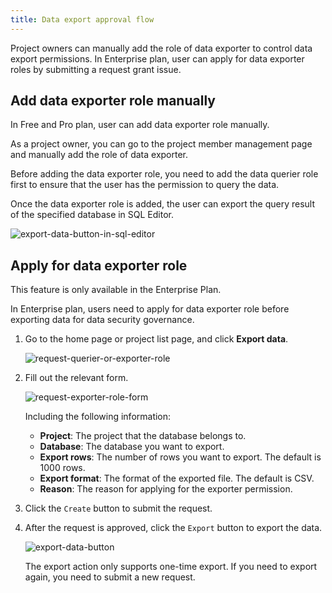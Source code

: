 ```yaml
---
title: Data export approval flow
---
```


Project owners can manually add the role of data exporter to control data export permissions. In Enterprise plan, user can apply for data exporter roles by submitting a request grant issue.

## Add data exporter role manually

In Free and Pro plan, user can add data exporter role manually.

As a project owner, you can go to the project member management page and manually add the role of data exporter.

Before adding the data exporter role, you need to add the data querier role first to ensure that the user has the permission to query the data.

Once the data exporter role is added, the user can export the query result of the specified database in SQL Editor.

![export-data-button-in-sql-editor](/docs/data-query-and-export/export-data-button-in-sql-editor.webp)

## Apply for data exporter role

<HintBlock type="info">

This feature is only available in the Enterprise Plan.

</HintBlock>

In Enterprise plan, users need to apply for data exporter role before exporting data for data security governance.

1. Go to the home page or project list page, and click **Export data**.

   ![request-querier-or-exporter-role](/docs/data-query-and-export/request-querier-or-exporter-role.webp)

2. Fill out the relevant form.

   ![request-exporter-role-form](/docs/data-query-and-export/request-exporter-role-form.webp)

   Including the following information:

   - **Project**: The project that the database belongs to.
   - **Database**: The database you want to export.
   - **Export rows**: The number of rows you want to export. The default is 1000 rows.
   - **Export format**: The format of the exported file. The default is CSV.
   - **Reason**: The reason for applying for the exporter permission.

3. Click the `Create` button to submit the request.

4. After the request is approved, click the `Export` button to export the data.

   ![export-data-button](/docs/data-query-and-export/export-data-button.webp)

   The export action only supports one-time export. If you need to export again, you need to submit a new request.
